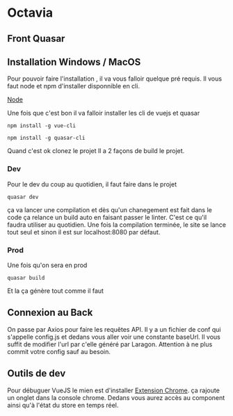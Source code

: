 # Octavia

## Front Quasar
## Installation Windows / MacOS

Pour pouvoir faire l'installation , il va vous falloir quelque pré requis.
Il vous faut node et npm d'installer disponnible en cli.

[Node](https://nodejs.org/en/ "Node")

Une fois que c'est bon il va falloir installer les cli de vuejs et quasar

`npm install -g vue-cli`

`npm install -g quasar-cli`

Quand c'est ok clonez le projet
Il a 2 façons de build le projet.

### Dev

Pour le dev du coup au quotidien, il faut faire dans le projet

`quasar dev`

ça va lancer une compilation et dès qu'un chanegement est fait dans le code ça relance un build auto en faisant passer le linter.
C'est ce qu'il faudra utiliser au quotidien.
Une fois la compilation terminée, le site se lance tout seul et sinon il est sur localhost:8080 par défaut. 

### Prod

Une fois qu'on sera en prod

`quasar build `

Et la ça génère tout comme il faut

## Connexion au Back

On passe par Axios pour faire les requêtes API. Il y a un fichier de conf qui s'appelle config.js et dedans vous aller voir une constante baseUrl. Il vous suffit de modifier l'url par c'elle généré par Laragon. Attention à ne plus commit votre config sauf au besoin.

## Outils de dev

Pour débuguer VueJS le mien est d'installer [Extension Chrome](https://chrome.google.com/webstore/detail/vuejs-devtools/nhdogjmejiglipccpnnnanhbledajbpd "Extension Chrome"). ça rajoute un onglet dans la console chrome. Dedans vous aurez accès au component ainsi qu'à l'état du store en temps réel.
 
 
